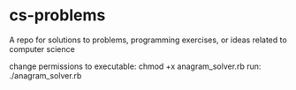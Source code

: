 cs-problems
===========

A repo for solutions to problems, programming exercises, or ideas related to computer science

change permissions to executable: chmod +x anagram_solver.rb
run: ./anagram_solver.rb
